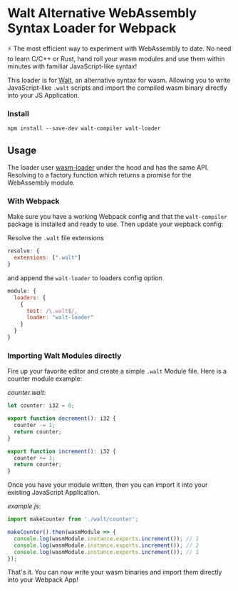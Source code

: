 # Walt Alternative WebAssembly Syntax Loader for Webpack
:zap: The most efficient way to experiment with WebAssembly to date. No need to
learn C/C++ or Rust, hand roll your wasm modules and use them within minutes with
familiar JavaScript-like syntax!

This loader is for [Walt](https://github.com/ballercat/walt), an alternative syntax for wasm. Allowing you
to write JavaScript-like `.walt` scripts and import the compiled wasm binary directly into
your JS Application.

### Install

`npm install --save-dev walt-compiler walt-loader`

## Usage
The loader user [wasm-loader](https://github.com/ballercat/wasm-loader#include-wasm-from-your-code)
under the hood and has the same API. Resolving to a factory function which returns
a promise for the WebAssembly module.

### With Webpack
Make sure you have a working Webpack config and that the `walt-compiler` package is
installed and ready to use. Then update your wepback config:

Resolve the `.walt` file extensions
```js
resolve: {
  extensions: [".walt"]
}
```

and append the `walt-loader` to loaders config option
```js
module: {
  loaders: {
    {
      test: /\.walt$/,
      loader: "walt-loader"
    }
  }
}
```

### Importing Walt Modules directly
Fire up your favorite editor and create a simple `.walt` Module file. Here is a
counter module example:

_counter.walt_:

```js
let counter: i32 = 0;

export function decrement(): i32 {
  counter -= 1;
  return counter;
}

export function increment(): i32 {
  counter += 1;
  return counter;
}
```

Once you have your module written, then you can import it into your existing JavaScript Application.

_example.js_:

```js
import makeCounter from './walt/counter';

makeCounter().then(wasmModule => {
  console.log(wasmModule.instance.exports.increment()); // 1
  console.log(wasmModule.instance.exports.increment()); // 2
  console.log(wasmModule.instance.exports.increment()); // 1
});
```

That's it. You can now write your wasm binaries and import them directly into your Webpack App!

